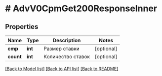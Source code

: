# # AdvV0CpmGet200ResponseInner

## Properties

Name | Type | Description | Notes
------------ | ------------- | ------------- | -------------
**cmp** | **int** | Размер ставки | [optional]
**count** | **int** | Количество ставок | [optional]

[[Back to Model list]](../../README.md#models) [[Back to API list]](../../README.md#endpoints) [[Back to README]](../../README.md)
